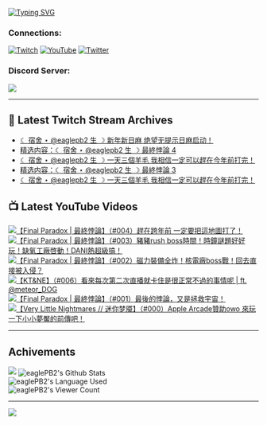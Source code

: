 <!--### Hello people, I'm EaglePB2 - The one who building something for fun 👋
Thank you for standby for this profile.   
The purpose of this profile is coming soon.   
You may come back later, as you wish if this readme.md is updated.   -->

<a href="https://git.io/typing-svg"><img src="https://readme-typing-svg.herokuapp.com?font=Fira+Code&duration=1000&pause=5000&vCenter=true&random=false&width=500&lines=%F0%9F%91%8B+Hello+Everyone%2C+I'm+EaglePB2.;%F0%9F%99%87+Thank+you+for+stopping+by+my+profile.+;%F0%9F%94%AD+%3D%3D%3D%3D+%F0%9F%94%AD;%F0%9F%91%8B+%E4%BD%A0%E5%A5%BD%EF%BC%8C%E6%AD%A1%E8%BF%8E%E4%BE%86%E5%88%B0%E6%88%91%E7%9A%84%E4%BB%A3%E7%A2%BC%E5%BA%AB%E3%80%82;%F0%9F%99%87+%E6%84%9F%E8%AC%9D%E5%89%8D%E4%BE%86%E5%8F%83%E8%A7%80%E5%B0%8F%E5%B1%8B+owo~" alt="Typing SVG" /></a>

### Connections:

[![Twitch](https://img.shields.io/badge/Twitch-9347FF?style=flat-square&logo=twitch&logoColor=white)](https://www.twitch.tv/eaglepb2)
[![YouTube](https://img.shields.io/badge/YouTube-%23FF0000.svg?style=flat-square&logo=YouTube&logoColor=white)](https://www.youtube.com/eaglepb2)
[![Twitter](https://img.shields.io/badge/Twitter-%231DA1F2.svg?style=flat-square&logo=Twitter&logoColor=white)](https://twitter.com/eaglepb2)

### Discord Server:

[![](https://invidget.switchblade.xyz/qKrub9b?theme=dark&language=ch)](https://discord.gg/qKrub9b)

---

## 👾 Latest Twitch Stream Archives
<!-- TWITCH:START -->
- [☾ 宿舍 ⋆ @eaglepb2 生 ☽ 新年新日麻 绝望无提示日麻启动！](https://www.twitch.tv/videos/2341361957)
- [精选内容：☾ 宿舍 ⋆ @eaglepb2 生 ☽ 最終悖論 4](https://www.twitch.tv/videos/2340271166)
- [☾ 宿舍 ⋆ @eaglepb2 生 ☽ 一天三個羊毛 我相信一定可以趕在今年前打完！](https://www.twitch.tv/videos/2339727967)
- [精选内容：☾ 宿舍 ⋆ @eaglepb2 生 ☽ 最終悖論 3](https://www.twitch.tv/videos/2339612642)
- [☾ 宿舍 ⋆ @eaglepb2 生 ☽ 一天三個羊毛 我相信一定可以趕在今年前打完！](https://www.twitch.tv/videos/2338864856)
<!-- TWITCH:END -->



## 📺 Latest YouTube Videos
<!-- YOUTUBE:START -->
<!-- YOUTUBE:END -->

<!-- BEGIN YOUTUBE-CARDS -->
<a href="https://www.youtube.com/watch?v=Pl1UE_JeAaI">
  <picture>
    <source media="(prefers-color-scheme: dark)" srcset="https://ytcards.demolab.com/?id=Pl1UE_JeAaI&title=%E3%80%90Final+Paradox+%7C+%E6%9C%80%E7%B5%82%E6%82%96%E8%AB%96%E3%80%91%EF%BC%88%23004%EF%BC%89%E8%B6%95%E5%9C%A8%E8%B7%A8%E5%B9%B4%E5%89%8D+%E4%B8%80%E5%AE%9A%E8%A6%81%E6%8A%8A%E9%80%99%E5%9C%B0%E5%9C%96%E6%89%93%E4%BA%86%EF%BC%81&lang=zh&timestamp=1735642050&background_color=%230d1117&title_color=%23ffffff&stats_color=%23dedede&max_title_lines=1&width=250&border_radius=5&duration=28430">
    <img src="https://ytcards.demolab.com/?id=Pl1UE_JeAaI&title=%E3%80%90Final+Paradox+%7C+%E6%9C%80%E7%B5%82%E6%82%96%E8%AB%96%E3%80%91%EF%BC%88%23004%EF%BC%89%E8%B6%95%E5%9C%A8%E8%B7%A8%E5%B9%B4%E5%89%8D+%E4%B8%80%E5%AE%9A%E8%A6%81%E6%8A%8A%E9%80%99%E5%9C%B0%E5%9C%96%E6%89%93%E4%BA%86%EF%BC%81&lang=zh&timestamp=1735642050&background_color=%23ffffff&title_color=%2324292f&stats_color=%2357606a&max_title_lines=1&width=250&border_radius=5&duration=28430" alt="【Final Paradox | 最終悖論】（#004）趕在跨年前 一定要把這地圖打了！" title="【Final Paradox | 最終悖論】（#004）趕在跨年前 一定要把這地圖打了！">
  </picture>
</a>
<a href="https://www.youtube.com/watch?v=4vbTQV5cSBk">
  <picture>
    <source media="(prefers-color-scheme: dark)" srcset="https://ytcards.demolab.com/?id=4vbTQV5cSBk&title=%E3%80%90Final+Paradox+%7C+%E6%9C%80%E7%B5%82%E6%82%96%E8%AB%96%E3%80%91%EF%BC%88%23003%EF%BC%89%E8%B1%AC%E8%B1%ACrush+boss%E6%99%82%E9%96%93%EF%BC%81%E6%99%82%E9%90%98%E8%AC%8E%E9%A1%8C%E5%A5%BD%E5%A5%BD%E7%8E%A9%EF%BC%81%E7%BC%BA%E6%B0%A7%E5%B7%A5%E5%BB%A0%E5%95%93%E5%8B%95%EF%BC%81DANI%E7%86%B1%E8%B6%85%E7%B4%9A%E6%90%9E%EF%BC%81&lang=zh&timestamp=1735564980&background_color=%230d1117&title_color=%23ffffff&stats_color=%23dedede&max_title_lines=1&width=250&border_radius=5&duration=25039">
    <img src="https://ytcards.demolab.com/?id=4vbTQV5cSBk&title=%E3%80%90Final+Paradox+%7C+%E6%9C%80%E7%B5%82%E6%82%96%E8%AB%96%E3%80%91%EF%BC%88%23003%EF%BC%89%E8%B1%AC%E8%B1%ACrush+boss%E6%99%82%E9%96%93%EF%BC%81%E6%99%82%E9%90%98%E8%AC%8E%E9%A1%8C%E5%A5%BD%E5%A5%BD%E7%8E%A9%EF%BC%81%E7%BC%BA%E6%B0%A7%E5%B7%A5%E5%BB%A0%E5%95%93%E5%8B%95%EF%BC%81DANI%E7%86%B1%E8%B6%85%E7%B4%9A%E6%90%9E%EF%BC%81&lang=zh&timestamp=1735564980&background_color=%23ffffff&title_color=%2324292f&stats_color=%2357606a&max_title_lines=1&width=250&border_radius=5&duration=25039" alt="【Final Paradox | 最終悖論】（#003）豬豬rush boss時間！時鐘謎題好好玩！缺氧工廠啓動！DANI熱超級搞！" title="【Final Paradox | 最終悖論】（#003）豬豬rush boss時間！時鐘謎題好好玩！缺氧工廠啓動！DANI熱超級搞！">
  </picture>
</a>
<a href="https://www.youtube.com/watch?v=XYccr6gzpEI">
  <picture>
    <source media="(prefers-color-scheme: dark)" srcset="https://ytcards.demolab.com/?id=XYccr6gzpEI&title=%E3%80%90Final+Paradox+%7C+%E6%9C%80%E7%B5%82%E6%82%96%E8%AB%96%E3%80%91%EF%BC%88%23002%EF%BC%89%E7%A3%81%E5%8A%9B%E8%A3%9D%E5%82%99%E5%85%A8%E7%82%B8%EF%BC%81%E6%A0%B8%E9%9B%BB%E5%BB%A0boss%E6%88%B0%EF%BC%81%E5%9B%9E%E5%8E%BB%E7%9B%B4%E6%8E%A5%E8%A2%AB%E5%85%A5%E4%BE%B5%EF%BC%9F&lang=zh&timestamp=1735464907&background_color=%230d1117&title_color=%23ffffff&stats_color=%23dedede&max_title_lines=1&width=250&border_radius=5&duration=16225">
    <img src="https://ytcards.demolab.com/?id=XYccr6gzpEI&title=%E3%80%90Final+Paradox+%7C+%E6%9C%80%E7%B5%82%E6%82%96%E8%AB%96%E3%80%91%EF%BC%88%23002%EF%BC%89%E7%A3%81%E5%8A%9B%E8%A3%9D%E5%82%99%E5%85%A8%E7%82%B8%EF%BC%81%E6%A0%B8%E9%9B%BB%E5%BB%A0boss%E6%88%B0%EF%BC%81%E5%9B%9E%E5%8E%BB%E7%9B%B4%E6%8E%A5%E8%A2%AB%E5%85%A5%E4%BE%B5%EF%BC%9F&lang=zh&timestamp=1735464907&background_color=%23ffffff&title_color=%2324292f&stats_color=%2357606a&max_title_lines=1&width=250&border_radius=5&duration=16225" alt="【Final Paradox | 最終悖論】（#002）磁力裝備全炸！核電廠boss戰！回去直接被入侵？" title="【Final Paradox | 最終悖論】（#002）磁力裝備全炸！核電廠boss戰！回去直接被入侵？">
  </picture>
</a>
<a href="https://www.youtube.com/watch?v=p91huXbEHcY">
  <picture>
    <source media="(prefers-color-scheme: dark)" srcset="https://ytcards.demolab.com/?id=p91huXbEHcY&title=%E3%80%90KT%26NE%E3%80%91%EF%BC%88%23006%EF%BC%89%E7%9C%8B%E4%BE%86%E6%AF%8F%E6%AC%A1%E7%AC%AC%E4%BA%8C%E6%AC%A1%E7%9B%B4%E6%92%AD%E5%B0%B1%E5%8D%A1%E4%BD%8F%E6%98%AF%E5%BE%88%E6%AD%A3%E5%B8%B8%E4%B8%8D%E9%81%8E%E7%9A%84%E4%BA%8B%E6%83%85%E5%91%A2+%7C+ft.+%E2%80%AA%40meteor_DOG&lang=zh&timestamp=1735438610&background_color=%230d1117&title_color=%23ffffff&stats_color=%23dedede&max_title_lines=1&width=250&border_radius=5&duration=5843">
    <img src="https://ytcards.demolab.com/?id=p91huXbEHcY&title=%E3%80%90KT%26NE%E3%80%91%EF%BC%88%23006%EF%BC%89%E7%9C%8B%E4%BE%86%E6%AF%8F%E6%AC%A1%E7%AC%AC%E4%BA%8C%E6%AC%A1%E7%9B%B4%E6%92%AD%E5%B0%B1%E5%8D%A1%E4%BD%8F%E6%98%AF%E5%BE%88%E6%AD%A3%E5%B8%B8%E4%B8%8D%E9%81%8E%E7%9A%84%E4%BA%8B%E6%83%85%E5%91%A2+%7C+ft.+%E2%80%AA%40meteor_DOG&lang=zh&timestamp=1735438610&background_color=%23ffffff&title_color=%2324292f&stats_color=%2357606a&max_title_lines=1&width=250&border_radius=5&duration=5843" alt="【KT&NE】（#006）看來每次第二次直播就卡住是很正常不過的事情呢 | ft. ‪@meteor_DOG" title="【KT&NE】（#006）看來每次第二次直播就卡住是很正常不過的事情呢 | ft. ‪@meteor_DOG">
  </picture>
</a>
<a href="https://www.youtube.com/watch?v=qy_6aElZUCU">
  <picture>
    <source media="(prefers-color-scheme: dark)" srcset="https://ytcards.demolab.com/?id=qy_6aElZUCU&title=%E3%80%90Final+Paradox+%7C+%E6%9C%80%E7%B5%82%E6%82%96%E8%AB%96%E3%80%91%EF%BC%88%23001%EF%BC%89%E6%9C%80%E5%BE%8C%E7%9A%84%E6%82%96%E8%AB%96%EF%BC%8C%E5%8F%88%E6%98%AF%E6%8B%AF%E6%95%91%E5%AE%87%E5%AE%99%EF%BC%81&lang=zh&timestamp=1735372903&background_color=%230d1117&title_color=%23ffffff&stats_color=%23dedede&max_title_lines=1&width=250&border_radius=5&duration=22582">
    <img src="https://ytcards.demolab.com/?id=qy_6aElZUCU&title=%E3%80%90Final+Paradox+%7C+%E6%9C%80%E7%B5%82%E6%82%96%E8%AB%96%E3%80%91%EF%BC%88%23001%EF%BC%89%E6%9C%80%E5%BE%8C%E7%9A%84%E6%82%96%E8%AB%96%EF%BC%8C%E5%8F%88%E6%98%AF%E6%8B%AF%E6%95%91%E5%AE%87%E5%AE%99%EF%BC%81&lang=zh&timestamp=1735372903&background_color=%23ffffff&title_color=%2324292f&stats_color=%2357606a&max_title_lines=1&width=250&border_radius=5&duration=22582" alt="【Final Paradox | 最終悖論】（#001）最後的悖論，又是拯救宇宙！" title="【Final Paradox | 最終悖論】（#001）最後的悖論，又是拯救宇宙！">
  </picture>
</a>
<a href="https://www.youtube.com/watch?v=7b37n9FIpT0">
  <picture>
    <source media="(prefers-color-scheme: dark)" srcset="https://ytcards.demolab.com/?id=7b37n9FIpT0&title=%E3%80%90Very+Little+Nightmares+%2F%2F+%E8%BF%B7%E4%BD%A0%E6%A2%A6%E9%AD%87%E3%80%91%EF%BC%88%23000%EF%BC%89Apple+Arcade%E8%B4%8A%E5%8A%A9owo+%E4%BE%86%E7%8E%A9%E4%B8%80%E4%B8%8B%E5%B0%8F%E5%B0%8F%E5%A4%A2%E9%AD%98%E7%9A%84%E5%89%8D%E5%82%B3%E5%90%A7%EF%BC%81&lang=zh&timestamp=1735186786&background_color=%230d1117&title_color=%23ffffff&stats_color=%23dedede&max_title_lines=1&width=250&border_radius=5&duration=8068">
    <img src="https://ytcards.demolab.com/?id=7b37n9FIpT0&title=%E3%80%90Very+Little+Nightmares+%2F%2F+%E8%BF%B7%E4%BD%A0%E6%A2%A6%E9%AD%87%E3%80%91%EF%BC%88%23000%EF%BC%89Apple+Arcade%E8%B4%8A%E5%8A%A9owo+%E4%BE%86%E7%8E%A9%E4%B8%80%E4%B8%8B%E5%B0%8F%E5%B0%8F%E5%A4%A2%E9%AD%98%E7%9A%84%E5%89%8D%E5%82%B3%E5%90%A7%EF%BC%81&lang=zh&timestamp=1735186786&background_color=%23ffffff&title_color=%2324292f&stats_color=%2357606a&max_title_lines=1&width=250&border_radius=5&duration=8068" alt="【Very Little Nightmares // 迷你梦魇】（#000）Apple Arcade贊助owo 來玩一下小小夢魘的前傳吧！" title="【Very Little Nightmares // 迷你梦魇】（#000）Apple Arcade贊助owo 來玩一下小小夢魘的前傳吧！">
  </picture>
</a>
<!-- END YOUTUBE-CARDS -->

---

## Achivements
[![](https://github-profile-trophy.vercel.app/?username=eaglepb2&theme=monokai&no-bg=true&&title=Repositories,Issues,Commit,MultiLanguage)](https://github.com/anuraghazra/github-readme-stats)
<img align="center" alt="eaglePB2's Github Stats" src="https://github-readme-stats.vercel.app/api?username=eaglePB2&show_icons=true&hide_border=true&theme=merko" />
<br>
<img align="center" alt="eaglePB2's Language Used" src="https://github-readme-stats.vercel.app/api/top-langs/?username=eaglePB2&show_icons=true&hide_border=true&theme=merko&layout=compact&langs_count=8" />
<br>
<img align="center" alt="eaglePB2's Viewer Count" src="https://visitcount.itsvg.in/api?id=eaglepb2&label=Profile%20Views&color=3&icon=5&pretty=true" />

<hr>

<!-- RANDOMQUOTE:START -->
![](https://quotes-github-readme.vercel.app/api?type=horizontal&theme=merko)
<!-- RANDOMQUOTE:END -->


<!--
       _____   _   _   _____       _____   _   _   ____   
      |_   _| | | | | |  ___|     |  ___| | \ | | |  _  \  
        | |   | |_| | | |___      | |___  |  \| | | | | | 
        | |   |  _  | |  ___|     |  ___| |     | | | | | 
        | |   | | | | | |___      | |___  | |\  | | |_| | 
        |_|   |_| |_| |_____|     |_____| |_| \_| |____ / 
      
-->
